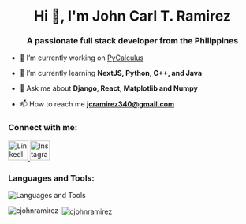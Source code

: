 <h1 align="center">Hi 👋, I'm John Carl T. Ramirez</h1>
<h3 align="center">A passionate full stack developer from the Philippines</h3>

- 🔭 I’m currently working on [PyCalculus](https://github.com/cjohnramirez/PyCalculus)

- 🌱 I’m currently learning **NextJS, Python, C++, and Java**

- 💬 Ask me about **Django, React, Matplotlib and Numpy**

- 📫 How to reach me **jcramirez340@gmail.com**

<h3 align="left">Connect with me:</h3>
<p align="left">
  <a href="https://www.linkedin.com/in/john-carl-ramirez-716216b9" target="_blank">
    <img src="https://skillicons.dev/icons?i=linkedin" alt="LinkedIn" width="40" />
  </a>
  <a href="https://www.instagram.com/jcr_rrr/" target="_blank">
    <img src="https://skillicons.dev/icons?i=instagram" alt="Instagram" width="40" />
  </a>
</p>

<h3 align="left">Languages and Tools:</h3>
<p align="left">
  <img src="https://skillicons.dev/icons?i=blender,bootstrap,cpp,css,django,figma,flask,git,html,ai,java,js,nextjs,ps,postgres,python,sqlite,tailwind,ts" alt="Languages and Tools" />
</p>

<p><img align="left" src="https://github-readme-stats.vercel.app/api/top-langs?username=cjohnramirez&show_icons=true&locale=en&layout=compact" alt="cjohnramirez" /></p>

<p>&nbsp;<img align="center" src="https://github-readme-stats.vercel.app/api?username=cjohnramirez&show_icons=true&theme=dark&locale=en" alt="cjohnramirez" /></p>
